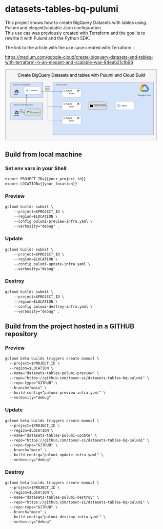 # datasets-tables-bq-pulumi

This project shows how to create BigQuery Datasets with tables using Pulumi and elegant/scalable Json configuration.\
This use cas was previously created with Terraform and the goal is to rewrite it with Pulumi and the Python SDK.

The link to the article with the use case created with Terraform : 

https://medium.com/google-cloud/create-bigquery-datasets-and-tables-with-terraform-in-an-elegant-and-scalable-way-84eab21c1b96

![datasets_with_tables_pulumi_python.png](images%2Fdatasets_with_tables_pulumi_python.png)

## Build from local machine

### Set env vars in your Shell

```shell
export PROJECT_ID={{your_project_id}}
export LOCATION={{your_location}}
```

### Preview

```shell
gcloud builds submit \
    --project=$PROJECT_ID \
    --region=$LOCATION \
    --config pulumi-preview-infra.yaml \
    --verbosity="debug" .
```


### Update

```shell
gcloud builds submit \
    --project=$PROJECT_ID \
    --region=$LOCATION \
    --config pulumi-update-infra.yaml \
    --verbosity="debug" .
```

### Destroy

```shell
gcloud builds submit \
    --project=$PROJECT_ID \
    --region=$LOCATION \
    --config pulumi-destroy-infra.yaml \
    --verbosity="debug" .
```

## Build from the project hosted in a GITHUB repository

### Preview

```shell
gcloud beta builds triggers create manual \
  --project=$PROJECT_ID \
  --region=$LOCATION \
  --name="datasets-tables-pulumi-preview" \
  --repo="https://github.com/tosun-si/datasets-tables-bq-pulumi" \
  --repo-type="GITHUB" \
  --branch="main" \
  --build-config="pulumi-preview-infra.yaml" \
  --verbosity="debug"
```

### Update

```shell
gcloud beta builds triggers create manual \
  --project=$PROJECT_ID \
  --region=$LOCATION \
  --name="datasets-tables-pulumi-update" \
  --repo="https://github.com/tosun-si/datasets-tables-bq-pulumi" \
  --repo-type="GITHUB" \
  --branch="main" \
  --build-config="pulumi-update-infra.yaml" \
  --verbosity="debug"
```

### Destroy

```shell
gcloud beta builds triggers create manual \
  --project=$PROJECT_ID \
  --region=$LOCATION \
  --name="datasets-tables-pulumi-destroy" \
  --repo="https://github.com/tosun-si/datasets-tables-bq-pulumi" \
  --repo-type="GITHUB" \
  --branch="main" \
  --build-config="pulumi-destroy-infra.yaml" \
  --verbosity="debug"
```


